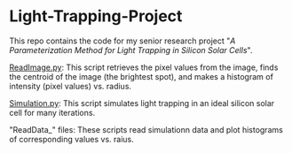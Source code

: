 # Light-Trapping-Project
This repo contains the code for my senior research project "_A Parameterization Method for Light Trapping in Silicon Solar Cells_".

[ReadImage.py](ReadImage.py): This script retrieves the pixel values from the image, finds the centroid of the image (the brightest spot), and makes a histogram of intensity (pixel values) vs. radius.

[Simulation.py](Simulation.py): This script simulates light trapping in an ideal silicon solar cell for many iterations.

"ReadData_" files: These scripts read simulationn data and plot histograms of corresponding values vs. raius.

